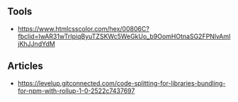 ## Tools

- https://www.htmlcsscolor.com/hex/00806C?fbclid=IwAR31wTrIpiqByuTZSKWc5WeGkUo_b9OomHOtnaSG2FPNlvAmIjKhJJndYdM

## Articles

- https://levelup.gitconnected.com/code-splitting-for-libraries-bundling-for-npm-with-rollup-1-0-2522c7437697
